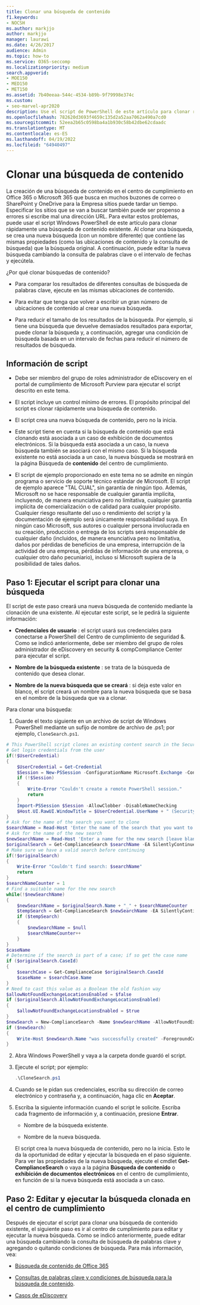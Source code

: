 ```yaml
---
title: Clonar una búsqueda de contenido
f1.keywords:
- NOCSH
ms.author: markjjo
author: markjjo
manager: laurawi
ms.date: 4/26/2017
audience: Admin
ms.topic: how-to
ms.service: O365-seccomp
ms.localizationpriority: medium
search.appverid:
- MOE150
- MED150
- MET150
ms.assetid: 7b40eeaa-544c-4534-b89b-9f79998e374c
ms.custom:
- seo-marvel-apr2020
description: Use el script de PowerShell de este artículo para clonar rápidamente una búsqueda de contenido existente en el centro de cumplimiento de Office 365 o Microsoft 365.
ms.openlocfilehash: 782620d3693f4659c135d2a52aa7062a490a7cd0
ms.sourcegitcommit: 52eea2b65c0598ba4a1b930c58b42dbe62cdaadc
ms.translationtype: MT
ms.contentlocale: es-ES
ms.lasthandoff: 04/19/2022
ms.locfileid: "64940497"
---
```

# <a name="clone-a-content-search"></a>Clonar una búsqueda de contenido

La creación de una búsqueda de contenido en el centro de cumplimiento en Office 365 o Microsoft 365 que busca en muchos buzones de correo o SharePoint y OneDrive para la Empresa sitios puede tardar un tiempo. Especificar los sitios que se van a buscar también puede ser propenso a errores si escribe mal una dirección URL. Para evitar estos problemas, puede usar el script Windows PowerShell de este artículo para clonar rápidamente una búsqueda de contenido existente. Al clonar una búsqueda, se crea una nueva búsqueda (con un nombre diferente) que contiene las mismas propiedades (como las ubicaciones de contenido y la consulta de búsqueda) que la búsqueda original. A continuación, puede editar la nueva búsqueda cambiando la consulta de palabras clave o el intervalo de fechas y ejecútela.
  
¿Por qué clonar búsquedas de contenido?
  
- Para comparar los resultados de diferentes consultas de búsqueda de palabras clave, ejecute en las mismas ubicaciones de contenido.
    
- Para evitar que tenga que volver a escribir un gran número de ubicaciones de contenido al crear una nueva búsqueda.
    
- Para reducir el tamaño de los resultados de la búsqueda. Por ejemplo, si tiene una búsqueda que devuelve demasiados resultados para exportar, puede clonar la búsqueda y, a continuación, agregar una condición de búsqueda basada en un intervalo de fechas para reducir el número de resultados de búsqueda.
  
## <a name="script-information"></a>Información de script

- Debe ser miembro del grupo de roles administrador de eDiscovery en el portal de cumplimiento de Microsoft Purview para ejecutar el script descrito en este tema.
    
- El script incluye un control mínimo de errores. El propósito principal del script es clonar rápidamente una búsqueda de contenido.
    
- El script crea una nueva búsqueda de contenido, pero no la inicia.
    
- Este script tiene en cuenta si la búsqueda de contenido que está clonando está asociada a un caso de exhibición de documentos electrónicos. Si la búsqueda está asociada a un caso, la nueva búsqueda también se asociará con el mismo caso. Si la búsqueda existente no está asociada a un caso, la nueva búsqueda se mostrará en la página Búsqueda de **contenido** del centro de cumplimiento. 
    
- El script de ejemplo proporcionado en este tema no se admite en ningún programa o servicio de soporte técnico estándar de Microsoft. El script de ejemplo aparece "TAL CUAL", sin garantía de ningún tipo. Además, Microsoft no se hace responsable de cualquier garantía implícita, incluyendo, de manera enunciativa pero no limitativa, cualquier garantía implícita de comercialización o de calidad para cualquier propósito. Cualquier riesgo resultante del uso o rendimiento del script y la documentación de ejemplo será únicamente responsabilidad suya. En ningún caso Microsoft, sus autores o cualquier persona involucrada en su creación, producción o entrega de los scripts será responsable de cualquier daño (incluidos, de manera enunciativa pero no limitativa, daños por pérdidas de beneficios de una empresa, interrupción de la actividad de una empresa, pérdidas de información de una empresa, o cualquier otro daño pecuniario), incluso si Microsoft supiera de la posibilidad de tales daños.
  
## <a name="step-1-run-the-script-to-clone-a-search"></a>Paso 1: Ejecutar el script para clonar una búsqueda

El script de este paso creará una nueva búsqueda de contenido mediante la clonación de una existente. Al ejecutar este script, se le pedirá la siguiente información:
  
- **Credenciales de usuario** : el script usará sus credenciales para conectarse a PowerShell del Centro de cumplimiento de seguridad &. Como se indicó anteriormente, debe ser miembro del grupo de roles administrador de eDiscovery en security & compCompliance Center para ejecutar el script. 
    
- **Nombre de la búsqueda existente** : se trata de la búsqueda de contenido que desea clonar. 
    
- **Nombre de la nueva búsqueda que se creará** : si deja este valor en blanco, el script creará un nombre para la nueva búsqueda que se basa en el nombre de la búsqueda que va a clonar. 
    
Para clonar una búsqueda:
  
1. Guarde el texto siguiente en un archivo de script de Windows PowerShell mediante un sufijo de nombre de archivo de .ps1; por ejemplo, `CloneSearch.ps1`.
    
  ```powershell
  # This PowerShell script clones an existing content search in the Security &amp; Compliance Center.
  # Get login credentials from the user
  if(!$UserCredential)
  {
      $UserCredential = Get-Credential
      $Session = New-PSSession -ConfigurationName Microsoft.Exchange -ConnectionUri https://ps.compliance.protection.outlook.com/powershell-liveid -Credential $UserCredential -Authentication Basic -AllowRedirection
      if (!$Session)
      {
          Write-Error "Couldn't create a remote PowerShell session."
          return
      }
      Import-PSSession $Session -AllowClobber -DisableNameChecking
      $Host.UI.RawUI.WindowTitle = $UserCredential.UserName + " (Security & Compliance Center)"
  }
  # Ask for the name of the search you want to clone
  $searchName = Read-Host 'Enter the name of the search that you want to clone'
  # Ask for the name of the new search
  $newSearchName = Read-Host 'Enter a name for the new search [leave blank to automatically generate a name]'
  $originalSearch = Get-ComplianceSearch $searchName -EA SilentlyContinue
  # Make sure we have a valid search before continuing
  if(!$originalSearch)
  {
      Write-Error "Couldn't find search: $searchName"
      return
  }
  $searchNameCounter = 1
  # Find a suitable name for the new search
  while(!$newSearchName)
  {
      $newSearchName = $originalSearch.Name + "_" + $searchNameCounter
      $tempSearch = Get-ComplianceSearch $newSearchName -EA SilentlyContinue
      if ($tempSearch)
      {
          $newSearchName = $null
          $searchNameCounter++
      }
  }
  $caseName
  # Determine if the search is part of a case; if so get the case name
  if ($originalSearch.CaseId)
  {
      $searchCase = Get-ComplianceCase $originalSearch.CaseId
      $caseName = $searchCase.Name
  }
  # Need to cast this value as a Boolean the old fashion way
  $allowNotFoundExchangeLocationsEnabled = $false
  if ($originalSearch.AllowNotFoundExchangeLocationsEnabled)
  {
      $allowNotFoundExchangeLocationsEnabled = $true
  }
  $newSearch = New-ComplianceSearch -Name $newSearchName -AllowNotFoundExchangeLocationsEnabled $allowNotFoundExchangeLocationsEnabled -Case $caseName -ContentMatchQuery $originalSearch.ContentMatchQuery -Description $originalSearch.Description -ExchangeLocation $originalSearch.ExchangeLocation -ExchangeLocationExclusion $originalSearch.ExchangeLocationExclusion -Language $originalSearch.Language -SharePointLocation $originalSearch.SharePointLocation -SharePointLocationExclusion $originalSearch.SharePointLocationExclusion -PublicFolderLocation $originalSearch.PublicFolderLocation
  if ($newSearch)
  {
      Write-Host $newSearch.Name "was successfully created" -ForegroundColor Yellow
  }
  ```

2. Abra Windows PowerShell y vaya a la carpeta donde guardó el script.
    
3. Ejecute el script; por ejemplo:
    
    ```powershell
    .\CloneSearch.ps1
    ```

4. Cuando se le pidan sus credenciales, escriba su dirección de correo electrónico y contraseña y, a continuación, haga clic en **Aceptar**.
    
5. Escriba la siguiente información cuando el script le solicite. Escriba cada fragmento de información y, a continuación, presione **Entrar**.
    
    - Nombre de la búsqueda existente.
    
    - Nombre de la nueva búsqueda.
    
    El script crea la nueva búsqueda de contenido, pero no la inicia. Esto le da la oportunidad de editar y ejecutar la búsqueda en el paso siguiente. Para ver las propiedades de la nueva búsqueda, ejecute el cmdlet **Get-ComplianceSearch** o vaya a la página **Búsqueda de contenido** o **exhibición de documentos electrónicos** en el centro de cumplimiento, en función de si la nueva búsqueda está asociada a un caso. 
  
## <a name="step-2-edit-and-run-the-cloned-search-in-the-compliance-center"></a>Paso 2: Editar y ejecutar la búsqueda clonada en el centro de cumplimiento

Después de ejecutar el script para clonar una búsqueda de contenido existente, el siguiente paso es ir al centro de cumplimiento para editar y ejecutar la nueva búsqueda. Como se indicó anteriormente, puede editar una búsqueda cambiando la consulta de búsqueda de palabras clave y agregando o quitando condiciones de búsqueda. Para más información, vea:
  
- [Búsqueda de contenido de Office 365](content-search.md)
    
- [Consultas de palabras clave y condiciones de búsqueda para la búsqueda de contenido](keyword-queries-and-search-conditions.md).
    
- [Casos de eDiscovery](./get-started-core-ediscovery.md)